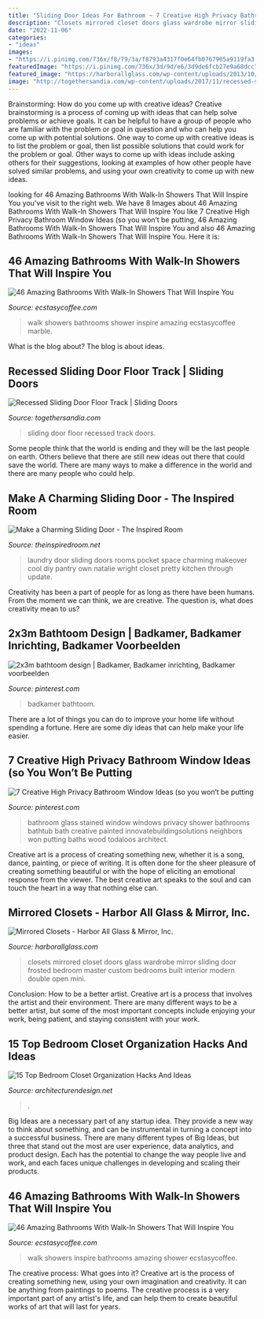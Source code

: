 ```yaml
---
title: "Sliding Door Ideas For Bathroom ~ 7 Creative High Privacy Bathroom Window Ideas (so You Won’t Be Putting"
description: "Closets mirrored closet doors glass wardrobe mirror sliding door frosted bedroom master custom bedrooms built interior modern double open mini"
date: "2022-11-06"
categories:
- "ideas"
images:
- "https://i.pinimg.com/736x/f8/79/3a/f8793a4317f0e64fb0767905a9119fa3.jpg"
featuredImage: "https://i.pinimg.com/736x/3d/9d/e6/3d9de6fcb27e9a68dcc708b7e8fe00f5.jpg"
featured_image: "https://harborallglass.com/wp-content/uploads/2013/10/83.jpg"
image: "http://togethersandia.com/wp-content/uploads/2017/11/recessed-sliding-door-floor-track2191-x-3300.jpg"
---
```



Brainstorming: How do you come up with creative ideas?
Creative brainstorming is a process of coming up with ideas that can help solve problems or achieve goals. It can be helpful to have a group of people who are familiar with the problem or goal in question and who can help you come up with potential solutions. One way to come up with creative ideas is to list the problem or goal, then list possible solutions that could work for the problem or goal. Other ways to come up with ideas include asking others for their suggestions, looking at examples of how other people have solved similar problems, and using your own creativity to come up with new ideas.

	

		
looking for 46 Amazing Bathrooms With Walk-In Showers That Will Inspire You you've visit to the right web. We have 8 Images about 46 Amazing Bathrooms With Walk-In Showers That Will Inspire You like 7 Creative High Privacy Bathroom Window Ideas (so you won’t be putting, 46 Amazing Bathrooms With Walk-In Showers That Will Inspire You and also 46 Amazing Bathrooms With Walk-In Showers That Will Inspire You. Here it is:
		
    
## 46 Amazing Bathrooms With Walk-In Showers That Will Inspire You

<img loading=lazy src="https://i0.wp.com/www.ecstasycoffee.com/wp-content/uploads/2017/01/marble-walk-in-shower.jpg?resize=564%2C846" onerror="this.onerror=null;this.src='https://tse3.mm.bing.net/th?id=OIP.VwE5f11S59-e8ZQlRqMP3QHaLH&amp;pid=15.1';" alt="46 Amazing Bathrooms With Walk-In Showers That Will Inspire You">

_Source: ecstasycoffee.com_

>walk showers bathrooms shower inspire amazing ecstasycoffee marble. 

	

What is the blog about?
The blog is about ideas.

    
## Recessed Sliding Door Floor Track | Sliding Doors

<img loading=lazy src="http://togethersandia.com/wp-content/uploads/2017/11/recessed-sliding-door-floor-track2191-x-3300.jpg" onerror="this.onerror=null;this.src='https://tse1.mm.bing.net/th?id=OIP.4O5pfk-xMxXz_DTwHNUcvwHaLJ&amp;pid=15.1';" alt="Recessed Sliding Door Floor Track | Sliding Doors">

_Source: togethersandia.com_

>sliding door floor recessed track doors. 

	

Some people think that the world is ending and they will be the last people on earth. Others believe that there are still new ideas out there that could save the world. There are many ways to make a difference in the world and there are many people who could help.

    
## Make A Charming Sliding Door - The Inspired Room

<img loading=lazy src="http://theinspiredroom.net/wp-content/uploads/2012/01/laundry-room-makeover-sliding-door.jpg" onerror="this.onerror=null;this.src='https://tse1.mm.bing.net/th?id=OIP.8CMguHrLd9p2Shw_MQ7RCQHaLH&amp;pid=15.1';" alt="Make a Charming Sliding Door - The Inspired Room">

_Source: theinspiredroom.net_

>laundry door sliding doors rooms pocket space charming makeover cool diy pantry own natalie wright closet pretty kitchen through update. 

	

Creativity has been a part of people for as long as there have been humans. From the moment we can think, we are creative. The question is, what does creativity mean to us?

    
## 2x3m Bathtoom Design | Badkamer, Badkamer Inrichting, Badkamer Voorbeelden

<img loading=lazy src="https://i.pinimg.com/736x/f8/79/3a/f8793a4317f0e64fb0767905a9119fa3.jpg" onerror="this.onerror=null;this.src='https://tse2.mm.bing.net/th?id=OIP.9FFRgoi6iIRNP9hM_iX6QADMEy&amp;pid=15.1';" alt="2x3m bathtoom design | Badkamer, Badkamer inrichting, Badkamer voorbeelden">

_Source: pinterest.com_

>badkamer bathtoom. 

	

There are a lot of things you can do to improve your home life without spending a fortune. Here are some diy ideas that can help make your life easier.

    
## 7 Creative High Privacy Bathroom Window Ideas (so You Won’t Be Putting

<img loading=lazy src="https://i.pinimg.com/736x/3d/9d/e6/3d9de6fcb27e9a68dcc708b7e8fe00f5.jpg" onerror="this.onerror=null;this.src='https://tse2.mm.bing.net/th?id=OIP.7rcpC8ah2mGZa9Zsy4ERrwHaKI&amp;pid=15.1';" alt="7 Creative High Privacy Bathroom Window Ideas (so you won’t be putting">

_Source: pinterest.com_

>bathroom glass stained window windows privacy shower bathrooms bathtub bath creative painted innovatebuildingsolutions neighbors won putting baths wood todaloos architect. 

	

Creative art is a process of creating something new, whether it is a song, dance, painting, or piece of writing. It is often done for the sheer pleasure of creating something beautiful or with the hope of eliciting an emotional response from the viewer. The best creative art speaks to the soul and can touch the heart in a way that nothing else can.

    
## Mirrored Closets - Harbor All Glass &amp; Mirror, Inc.

<img loading=lazy src="https://harborallglass.com/wp-content/uploads/2013/10/83.jpg" onerror="this.onerror=null;this.src='https://tse3.mm.bing.net/th?id=OIP.JSaSN4fJn6sUTPMOFPAD_wHaJ4&amp;pid=15.1';" alt="Mirrored Closets - Harbor All Glass &amp; Mirror, Inc.">

_Source: harborallglass.com_

>closets mirrored closet doors glass wardrobe mirror sliding door frosted bedroom master custom bedrooms built interior modern double open mini. 

	

Conclusion: How to be a better artist.
Creative art is a process that involves the artist and their environment. There are many different ways to be a better artist, but some of the most important concepts include enjoying your work, being patient, and staying consistent with your work.

    
## 15 Top Bedroom Closet Organization Hacks And Ideas

<img loading=lazy src="https://cdn.architecturendesign.net/wp-content/uploads/2016/01/AD-Bedroom-Closet-Organization-Hacks-And-Ideas-08.jpg" onerror="this.onerror=null;this.src='https://tse3.mm.bing.net/th?id=OIP.gISlyeyLu3rBVdXj1S058AHaLH&amp;pid=15.1';" alt="15 Top Bedroom Closet Organization Hacks And Ideas">

_Source: architecturendesign.net_

>. 

	

Big Ideas are a necessary part of any startup idea. They provide a new way to think about something, and can be instrumental in turning a concept into a successful business. There are many different types of Big Ideas, but three that stand out the most are user experience, data analytics, and product design. Each has the potential to change the way people live and work, and each faces unique challenges in developing and scaling their products.

    
## 46 Amazing Bathrooms With Walk-In Showers That Will Inspire You

<img loading=lazy src="https://i2.wp.com/www.ecstasycoffee.com/wp-content/uploads/2017/01/Door-Less-Walk-In-Shower-Design.jpg?resize=600%2C800" onerror="this.onerror=null;this.src='https://tse4.mm.bing.net/th?id=OIP._-DDaZ_LGc-8twFlNxyw8gHaJ4&amp;pid=15.1';" alt="46 Amazing Bathrooms With Walk-In Showers That Will Inspire You">

_Source: ecstasycoffee.com_

>walk showers inspire bathrooms amazing shower ecstasycoffee. 

	

The creative process: What goes into it?
Creative art is the process of creating something new, using your own imagination and creativity. It can be anything from paintings to poems. The creative process is a very important part of any artist's life, and can help them to create beautiful works of art that will last for years.

